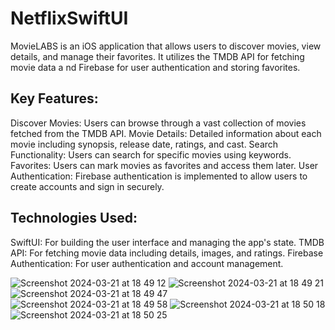 # NetflixSwiftUI

MovieLABS is an iOS application that allows users to discover movies, view details, and manage their favorites. It utilizes the TMDB API for fetching movie data a nd Firebase for user authentication and storing favorites.

## Key Features:

Discover Movies: Users can browse through a vast collection of movies fetched from the TMDB API.
Movie Details: Detailed information about each movie including synopsis, release date, ratings, and cast.
Search Functionality: Users can search for specific movies using keywords.
Favorites: Users can mark movies as favorites and access them later.
User Authentication: Firebase authentication is implemented to allow users to create accounts and sign in securely.

## Technologies Used:

SwiftUI: For building the user interface and managing the app's state.
TMDB API: For fetching movie data including details, images, and ratings.
Firebase Authentication: For user authentication and account management.


![Screenshot 2024-03-21 at 18 49 12](https://github.com/bengiianil/NetflixSwiftUI/assets/58110156/cc7ddb87-936b-4990-9935-b11db2d0cfc4)
![Screenshot 2024-03-21 at 18 49 21](https://github.com/bengiianil/NetflixSwiftUI/assets/58110156/388b2e2e-ea11-4d52-a35d-2502977a5326)
![Screenshot 2024-03-21 at 18 49 47](https://github.com/bengiianil/NetflixSwiftUI/assets/58110156/a7e26139-bf56-4e28-ab06-cbb2df43aadc)
![Screenshot 2024-03-21 at 18 49 58](https://github.com/bengiianil/NetflixSwiftUI/assets/58110156/16fd334b-7abc-4fe5-961e-fb58e6c03ad4)
![Screenshot 2024-03-21 at 18 50 18](https://github.com/bengiianil/NetflixSwiftUI/assets/58110156/bdde4aca-a4d9-4fc0-b5af-1df8f10e934b)
![Screenshot 2024-03-21 at 18 50 25](https://github.com/bengiianil/NetflixSwiftUI/assets/58110156/af54c138-493e-40be-9938-4ad72d8543ac)
